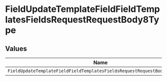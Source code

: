 # FieldUpdateTemplateFieldFieldTemplatesFieldsRequestRequestBody8Type


## Values

| Name                                                                        | Value                                                                       |
| --------------------------------------------------------------------------- | --------------------------------------------------------------------------- |
| `FieldUpdateTemplateFieldFieldTemplatesFieldsRequestRequestBody8TypeNumber` | NUMBER                                                                      |
